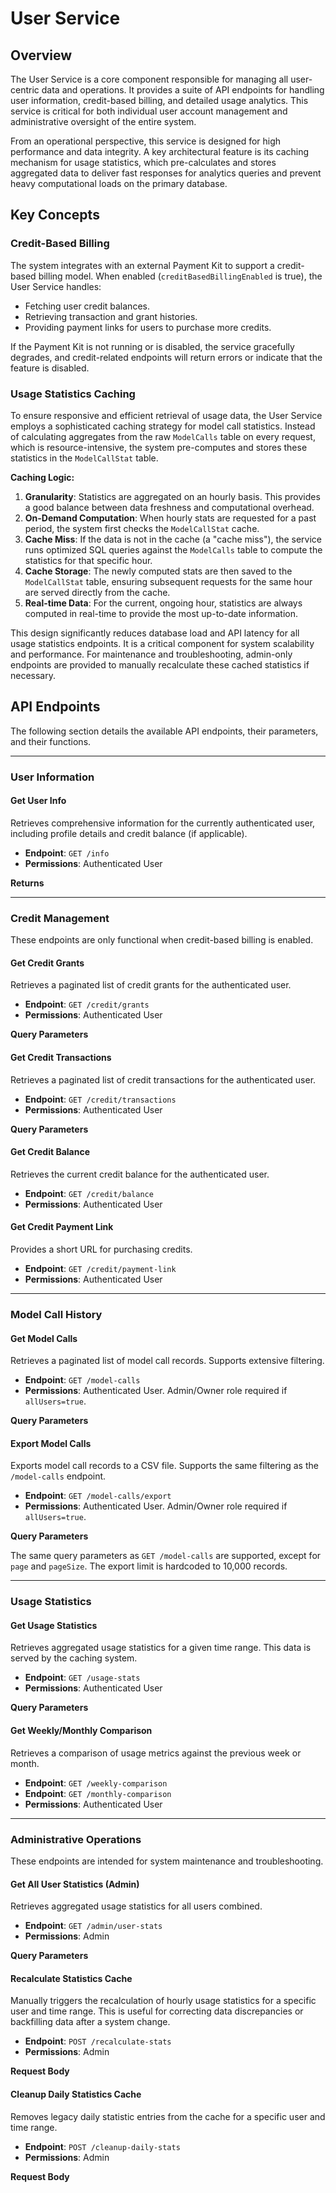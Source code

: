 # User Service

## Overview

The User Service is a core component responsible for managing all user-centric data and operations. It provides a suite of API endpoints for handling user information, credit-based billing, and detailed usage analytics. This service is critical for both individual user account management and administrative oversight of the entire system.

From an operational perspective, this service is designed for high performance and data integrity. A key architectural feature is its caching mechanism for usage statistics, which pre-calculates and stores aggregated data to deliver fast responses for analytics queries and prevent heavy computational loads on the primary database.

## Key Concepts

### Credit-Based Billing

The system integrates with an external Payment Kit to support a credit-based billing model. When enabled (`creditBasedBillingEnabled` is true), the User Service handles:
- Fetching user credit balances.
- Retrieving transaction and grant histories.
- Providing payment links for users to purchase more credits.

If the Payment Kit is not running or is disabled, the service gracefully degrades, and credit-related endpoints will return errors or indicate that the feature is disabled.

### Usage Statistics Caching

To ensure responsive and efficient retrieval of usage data, the User Service employs a sophisticated caching strategy for model call statistics. Instead of calculating aggregates from the raw `ModelCalls` table on every request, which is resource-intensive, the system pre-computes and stores these statistics in the `ModelCallStat` table.

**Caching Logic:**

1.  **Granularity**: Statistics are aggregated on an hourly basis. This provides a good balance between data freshness and computational overhead.
2.  **On-Demand Computation**: When hourly stats are requested for a past period, the system first checks the `ModelCallStat` cache.
3.  **Cache Miss**: If the data is not in the cache (a "cache miss"), the service runs optimized SQL queries against the `ModelCalls` table to compute the statistics for that specific hour.
4.  **Cache Storage**: The newly computed stats are then saved to the `ModelCallStat` table, ensuring subsequent requests for the same hour are served directly from the cache.
5.  **Real-time Data**: For the current, ongoing hour, statistics are always computed in real-time to provide the most up-to-date information.

This design significantly reduces database load and API latency for all usage statistics endpoints. It is a critical component for system scalability and performance. For maintenance and troubleshooting, admin-only endpoints are provided to manually recalculate these cached statistics if necessary.

## API Endpoints

The following section details the available API endpoints, their parameters, and their functions.

---

### User Information

#### Get User Info

Retrieves comprehensive information for the currently authenticated user, including profile details and credit balance (if applicable).

-   **Endpoint**: `GET /info`
-   **Permissions**: Authenticated User

**Returns**

<x-field-group>
  <x-field data-name="user" data-type="object" data-desc="User's profile information.">
    <x-field data-name="did" data-type="string" data-desc="User's decentralized identifier."></x-field>
    <x-field data-name="fullName" data-type="string" data-desc="User's full name."></x-field>
    <x-field data-name="email" data-type="string" data-desc="User's email address."></x-field>
    <x-field data-name="avatar" data-type="string" data-desc="URL to the user's avatar."></x-field>
  </x-field>
  <x-field data-name="creditBalance" data-type="object" data-desc="User's credit balance details. Null if credit-based billing is disabled.">
    <x-field data-name="balance" data-type="number" data-desc="The available credit balance."></x-field>
    <x-field data-name="total" data-type="number" data-desc="The total credits granted."></x-field>
    <x-field data-name="grantCount" data-type="number" data-desc="The number of credit grants received."></x-field>
    <x-field data-name="pendingCredit" data-type="number" data-desc="Credits from pending transactions."></x-field>
  </x-field>
  <x-field data-name="paymentLink" data-type="string" data-desc="A short URL for the user to purchase credits."></x-field>
  <x-field data-name="currency" data-type="object" data-desc="The currency used for payments."></x-field>
  <x-field data-name="enableCredit" data-type="boolean" data-desc="Indicates if credit-based billing is active on the system."></x-field>
  <x-field data-name="profileLink" data-type="string" data-desc="A short URL to the user's credit usage profile page."></x-field>
</x-field-group>

---

### Credit Management

These endpoints are only functional when credit-based billing is enabled.

#### Get Credit Grants

Retrieves a paginated list of credit grants for the authenticated user.

-   **Endpoint**: `GET /credit/grants`
-   **Permissions**: Authenticated User

**Query Parameters**

<x-field-group>
    <x-field data-name="page" data-type="number" data-required="false" data-desc="The page number for pagination (starts at 1)."></x-field>
    <x-field data-name="pageSize" data-type="number" data-required="false" data-desc="The number of items per page (max 100)."></x-field>
    <x-field data-name="start" data-type="number" data-required="false" data-desc="Unix timestamp for the start of the time range."></x-field>
    <x-field data-name="end" data-type="number" data-required="false" data-desc="Unix timestamp for the end of the time range."></x-field>
</x-field-group>

#### Get Credit Transactions

Retrieves a paginated list of credit transactions for the authenticated user.

-   **Endpoint**: `GET /credit/transactions`
-   **Permissions**: Authenticated User

**Query Parameters**

<x-field-group>
    <x-field data-name="page" data-type="number" data-required="false" data-desc="The page number for pagination (starts at 1)."></x-field>
    <x-field data-name="pageSize" data-type="number" data-required="false" data-desc="The number of items per page (max 100)."></x-field>
    <x-field data-name="start" data-type="number" data-required="false" data-desc="Unix timestamp for the start of the time range."></x-field>
    <x-field data-name="end" data-type="number" data-required="false" data-desc="Unix timestamp for the end of the time range."></x-field>
</x-field-group>

#### Get Credit Balance

Retrieves the current credit balance for the authenticated user.

-   **Endpoint**: `GET /credit/balance`
-   **Permissions**: Authenticated User

#### Get Credit Payment Link

Provides a short URL for purchasing credits.

-   **Endpoint**: `GET /credit/payment-link`
-   **Permissions**: Authenticated User

---

### Model Call History

#### Get Model Calls

Retrieves a paginated list of model call records. Supports extensive filtering.

-   **Endpoint**: `GET /model-calls`
-   **Permissions**: Authenticated User. Admin/Owner role required if `allUsers=true`.

**Query Parameters**

<x-field-group>
    <x-field data-name="page" data-type="number" data-required="false" data-default="1" data-desc="Page number for pagination."></x-field>
    <x-field data-name="pageSize" data-type="number" data-required="false" data-default="50" data-desc="Number of items per page (max 100)."></x-field>
    <x-field data-name="startTime" data-type="string" data-required="false" data-desc="Unix timestamp for the start of the time range."></x-field>
    <x-field data-name="endTime" data-type="string" data-required="false" data-desc="Unix timestamp for the end of the time range."></x-field>
    <x-field data-name="search" data-type="string" data-required="false" data-desc="Keyword search against call records."></x-field>
    <x-field data-name="status" data-type="string" data-required="false" data-desc="Filter by status. Can be 'success', 'failed', or 'all'."></x-field>
    <x-field data-name="model" data-type="string" data-required="false" data-desc="Filter by a specific model name."></x-field>
    <x-field data-name="providerId" data-type="string" data-required="false" data-desc="Filter by a specific provider ID."></x-field>
    <x-field data-name="appDid" data-type="string" data-required="false" data-desc="Filter by the DID of the calling application."></x-field>
    <x-field data-name="allUsers" data-type="boolean" data-required="false" data-desc="If true, returns records for all users. Requires admin/owner role."></x-field>
</x-field-group>

#### Export Model Calls

Exports model call records to a CSV file. Supports the same filtering as the `/model-calls` endpoint.

-   **Endpoint**: `GET /model-calls/export`
-   **Permissions**: Authenticated User. Admin/Owner role required if `allUsers=true`.

**Query Parameters**

The same query parameters as `GET /model-calls` are supported, except for `page` and `pageSize`. The export limit is hardcoded to 10,000 records.

---

### Usage Statistics

#### Get Usage Statistics

Retrieves aggregated usage statistics for a given time range. This data is served by the caching system.

-   **Endpoint**: `GET /usage-stats`
-   **Permissions**: Authenticated User

**Query Parameters**

<x-field-group>
    <x-field data-name="startTime" data-type="string" data-required="true" data-desc="Unix timestamp for the start of the time range."></x-field>
    <x-field data-name="endTime" data-type="string" data-required="true" data-desc="Unix timestamp for the end of the time range."></x-field>
</x-field-group>

#### Get Weekly/Monthly Comparison

Retrieves a comparison of usage metrics against the previous week or month.

-   **Endpoint**: `GET /weekly-comparison`
-   **Endpoint**: `GET /monthly-comparison`
-   **Permissions**: Authenticated User

---

### Administrative Operations

These endpoints are intended for system maintenance and troubleshooting.

#### Get All User Statistics (Admin)

Retrieves aggregated usage statistics for all users combined.

-   **Endpoint**: `GET /admin/user-stats`
-   **Permissions**: Admin

**Query Parameters**

<x-field-group>
    <x-field data-name="startTime" data-type="string" data-required="true" data-desc="Unix timestamp for the start of the time range."></x-field>
    <x-field data-name="endTime" data-type="string" data-required="true" data-desc="Unix timestamp for the end of the time range."></x-field>
</x-field-group>

#### Recalculate Statistics Cache

Manually triggers the recalculation of hourly usage statistics for a specific user and time range. This is useful for correcting data discrepancies or backfilling data after a system change.

-   **Endpoint**: `POST /recalculate-stats`
-   **Permissions**: Admin

**Request Body**

<x-field-group>
    <x-field data-name="userDid" data-type="string" data-required="true" data-desc="The DID of the user whose stats need recalculation."></x-field>
    <x-field data-name="startTime" data-type="number" data-required="true" data-desc="Unix timestamp for the start of the recalculation period."></x-field>
    <x-field data-name="endTime" data-type="number" data-required="true" data-desc="Unix timestamp for the end of the recalculation period."></x-field>
    <x-field data-name="dryRun" data-type="boolean" data-required="false" data-desc="If true, the endpoint will report what actions it would take without actually performing them."></x-field>
</x-field-group>

#### Cleanup Daily Statistics Cache

Removes legacy daily statistic entries from the cache for a specific user and time range.

-   **Endpoint**: `POST /cleanup-daily-stats`
-   **Permissions**: Admin

**Request Body**

<x-field-group>
    <x-field data-name="userDid" data-type="string" data-required="true" data-desc="The DID of the user for whom to clean up stats."></x-field>
    <x-field data-name="startTime" data-type="number" data-required="true" data-desc="Unix timestamp for the start of the cleanup period."></x-field>
    <x-field data-name="endTime" data-type="number" data-required="true" data-desc="Unix timestamp for the end of the cleanup period."></x-field>
</x-field-group>